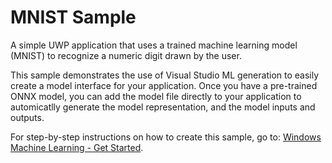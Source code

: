 
# MNIST Sample

A simple UWP application that uses a trained machine learning model (MNIST) to recognize a numeric digit drawn by the user.

This sample demonstrates the use of Visual Studio ML generation to easily create a model interface for your application.
Once you have a pre-trained ONNX model, you can add the model file directly to your application to automicatlly generate the model representation, and the model inputs and outputs. 

For step-by-step instructions on how to create this sample, go to: [Windows Machine Learning - Get Started](https://.docs.microsoft.com/en-us/windows/uwp/machine-learning/get-started).